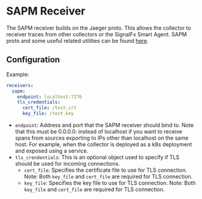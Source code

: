 # SAPM Receiver 

The SAPM receiver builds on the Jaeger proto. This allows the collector to receiver traces 
from other collectors or the SignalFx Smart Agent. SAPM proto and some useful related 
utilities can be found [here](https://github.com/signalfx/sapm-proto/).

## Configuration

Example:

```yaml
receivers:
  sapm:
    endpoint: localhost:7276
    tls_credentials:
      cert_file: /test.crt
      key_file: /test.key
```

* `endpoint`: Address and port that the SAPM receiver should bind to. Note that this must be 0.0.0.0:<port> instead of localhost if you want to receive spans from sources exporting to IPs other than localhost on the same host. For example, when the collector is deployed as a k8s deployment and exposed using a service.
* `tls_crendentials`: This is an optional object used to specify if TLS should be used for incoming connections.
    * `cert_file`: Specifies the certificate file to use for TLS connection.  Note: Both `key_file` and `cert_file` are required for TLS connection. 
    * `key_file`: Specifies the key file to use for TLS connection. Note: Both `key_file` and `cert_file` are required for TLS connection. 
 